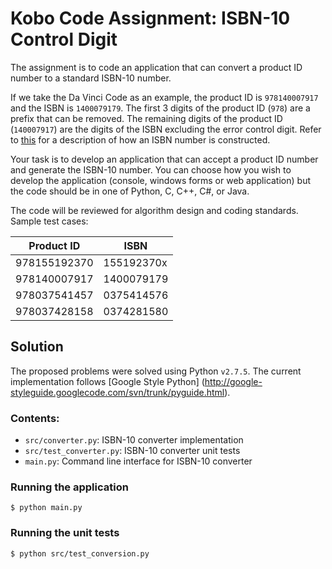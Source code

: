 # Kobo Code Assignment: ISBN-10 Control Digit
The assignment is to code an application that can convert a product ID number to a standard ISBN-10 number.If we take the Da Vinci Code as an example, the product ID is `978140007917` and the ISBN is `1400079179`. The first 3 digits of the product ID (`978`) are a prefix that can be removed. The remaining digits of the product ID (`140007917`) are the digits of the ISBN excluding the error control digit. Refer to [this](http://www.ee.unb.ca/tervo/ee4243/isbn4243.htm) for a description of how an ISBN number is constructed.
Your task is to develop an application that can accept a product ID number and generate the ISBN-10 number. You can choose how you wish to develop the application (console, windows forms or web application) but the code should be in one of Python, C, C++, C#, or Java.
The code will be reviewed for algorithm design and coding standards. Sample test cases:
| Product ID    | ISBN      
| --------------|-----------| 978155192370  | 155192370x| 978140007917  | 1400079179| 978037541457  | 0375414576| 978037428158  | 0374281580


## Solution

The proposed problems were solved using Python `v2.7.5`. The current implementation follows [Google Style Python]
(http://google-styleguide.googlecode.com/svn/trunk/pyguide.html).

### Contents:
 - `src/converter.py`: ISBN-10 converter implementation
 - `src/test_converter.py`: ISBN-10 converter unit tests
 - `main.py`: Command line interface for ISBN-10 converter

### Running the application
    $ python main.py

### Running the unit tests
    $ python src/test_conversion.py